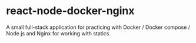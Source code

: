 # react-node-docker-nginx
A small full-stack application for practicing with Docker / Docker compose / Node.js and Nginx for working with statics.
